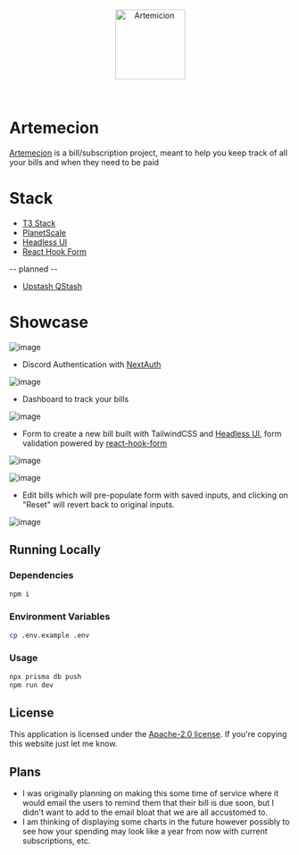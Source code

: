 <br>
<p align="center">
<a href="https://github.com/alexisveryreal"><img width="125" src="https://static.wikia.nocookie.net/finalfantasy/images/f/fc/Ff9_artemicion.jpg/revision/latest?cb=20111201184121" alt="Artemicion"></a>
</p>

<br>

# Artemecion

[Artemecion](https://finalfantasy.fandom.com/wiki/Artemicion#Final_Fantasy_IX) is a bill/subscription project, meant to help you keep track of all your bills and when they need to be paid


# Stack
- [T3 Stack](https://create.t3.gg/)
- [PlanetScale](https://planetscale.com/)
- [Headless UI](https://headlessui.com/)
- [React Hook Form](https://react-hook-form.com/)

-- planned --
- [Upstash QStash](https://docs.upstash.com/qstash)


# Showcase

![image](https://user-images.githubusercontent.com/44214923/218876036-87333928-af36-4813-9143-b0105e554a56.png)

- Discord Authentication with [NextAuth](https://next-auth.js.org/)

![image](https://user-images.githubusercontent.com/44214923/218876213-71103e4b-79ce-4167-8973-f753c2f9a391.png)

- Dashboard to track your bills

![image](https://user-images.githubusercontent.com/44214923/218876315-45909d2a-f609-4417-b31a-32e686d84c8b.png)

- Form to create a new bill built with TailwindCSS and [Headless UI](https://headlessui.com/), form validation powered by [react-hook-form](https://react-hook-form.com/)

![image](https://user-images.githubusercontent.com/44214923/218876615-9eb5bcda-8e83-4b9f-b0fc-caa5d0e2f4c2.png)

![image](https://user-images.githubusercontent.com/44214923/218876908-76c28c26-beb3-4534-9f26-8b7c6bc7b7ac.png)

- Edit bills which will pre-populate form with saved inputs, and clicking on "Reset" will revert back to original inputs.

![image](https://user-images.githubusercontent.com/44214923/218877169-a09c7af9-bb43-4ea7-9801-f505cf92d1ab.png)




## Running Locally


### Dependencies
```sh
npm i
```

### Environment Variables
```sh
cp .env.example .env
```


### Usage
```sh
npx prisma db push
npm run dev
```

## License

This application is licensed under the [Apache-2.0 license](https://github.com/alexisveryreal/artemecion/blob/main/LICENSE). If you're copying this website just let me know.

## Plans
- I was originally planning on making this some time of service where it would email the users to remind them that their bill is due soon, but I didn't want to add to the email bloat that we are all accustomed to.
- I am thinking of displaying some charts in the future however possibly to see how your spending may look like a year from now with current subscriptions, etc.
